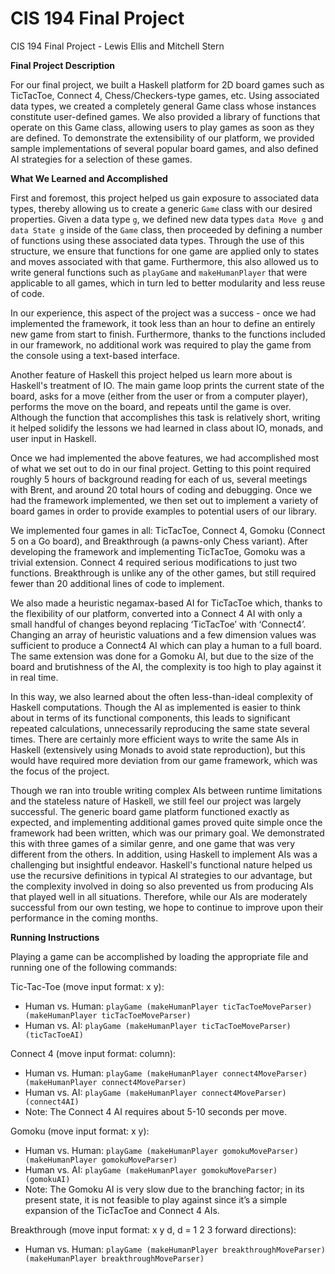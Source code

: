 CIS 194 Final Project
==============

CIS 194 Final Project - Lewis Ellis and Mitchell Stern

**Final Project Description**

For our final project, we built a Haskell platform for 2D board games such as TicTacToe, Connect 4, Chess/Checkers-type games, etc. Using associated data types, we created a completely general Game class whose instances constitute user-defined games. We also provided a library of functions that operate on this Game class, allowing users to play games as soon as they are defined. To demonstrate the extensibility of our platform, we provided sample implementations of several popular board games, and also defined AI strategies for a selection of these games.

**What We Learned and Accomplished**

First and foremost, this project helped us gain exposure to associated data types, thereby allowing us to create a generic ```Game``` class with our desired properties. Given a data type ```g```, we defined new data types ```data Move g``` and ```data State g``` inside of the ```Game``` class, then proceeded by defining a number of functions using these associated data types. Through the use of this structure, we ensure that functions for one game are applied only to states and moves associated with that game. Furthermore, this also allowed us to write general functions such as ```playGame``` and ```makeHumanPlayer``` that were applicable to all games, which in turn led to better modularity and less reuse of code.

In our experience, this aspect of the project was a success - once we had implemented the framework, it took less than an hour to define an entirely new game from start to finish. Furthermore, thanks to the functions included in our framework, no additional work was required to play the game from the console using a text-based interface.

Another feature of Haskell this project helped us learn more about is Haskell's treatment of IO. The main game loop prints the current state of the board, asks for a move (either from the user or from a computer player), performs the move on the board, and repeats until the game is over. Although the function that accomplishes this task is relatively short, writing it helped solidify the lessons we had learned in class about IO, monads, and user input in Haskell.

Once we had implemented the above features, we had accomplished most of what we set out to do in our final project. Getting to this point required roughly 5 hours of background reading for each of us, several meetings with Brent, and around 20 total hours of coding and debugging. Once we had the framework implemented, we then set out to implement a variety of board games in order to provide examples to potential users of our library.

We implemented four games in all: TicTacToe, Connect 4, Gomoku (Connect 5 on a Go board), and Breakthrough (a pawns-only Chess variant). After developing the framework and implementing TicTacToe, Gomoku was a trivial extension. Connect 4 required serious modifications to just two functions. Breakthrough is unlike any of the other games, but still required fewer than 20 additional lines of code to implement. 

We also made a heuristic negamax-based AI for TicTacToe which, thanks to the flexibility of our platform, converted into a Connect 4 AI with only a small handful of changes beyond replacing ‘TicTacToe’ with ‘Connect4’. Changing an array of heuristic valuations and a few dimension values was sufficient to produce a Connect4 AI which can play a human to a full board. The same extension was done for a Gomoku AI, but due to the size of the board and brutishness of the AI, the complexity is too high to play against it in real time.

In this way, we also learned about the often less-than-ideal complexity of Haskell computations. Though the AI as implemented is easier to think about in terms of its functional components, this leads to significant repeated calculations, unnecessarily reproducing the same state several times. There are certainly more efficient ways to write the same AIs in Haskell (extensively using Monads to avoid state reproduction), but this would have required more deviation from our game framework, which was the focus of the project.

Though we ran into trouble writing complex AIs between runtime limitations and the stateless nature of Haskell, we still feel our project was largely successful. The generic board game platform functioned exactly as expected, and implementing additional games proved quite simple once the framework had been written, which was our primary goal. We demonstrated this with three games of a similar genre, and one game that was very different from the others. In addition, using Haskell to implement AIs was a challenging but insightful endeavor. Haskell's functional nature helped us use the recursive definitions in typical AI strategies to our advantage, but the complexity involved in doing so also prevented us from producing AIs that played well in all situations. Therefore, while our AIs are moderately successful from our own testing, we hope to continue to improve upon their performance in the coming months.

**Running Instructions**

Playing a game can be accomplished by loading the appropriate file and running one of the following commands:

Tic-Tac-Toe (move input format: x y):
* Human vs. Human: ```playGame (makeHumanPlayer ticTacToeMoveParser) (makeHumanPlayer ticTacToeMoveParser)```
* Human vs. AI: ```playGame (makeHumanPlayer ticTacToeMoveParser) (ticTacToeAI)```

Connect 4 (move input format: column):
* Human vs. Human: ```playGame (makeHumanPlayer connect4MoveParser) (makeHumanPlayer connect4MoveParser)```
* Human vs. AI: ```playGame (makeHumanPlayer connect4MoveParser) (connect4AI)```
* Note: The Connect 4 AI requires about 5-10 seconds per move.

Gomoku (move input format: x y):
* Human vs. Human: ```playGame (makeHumanPlayer gomokuMoveParser) (makeHumanPlayer gomokuMoveParser)```
* Human vs. AI: ```playGame (makeHumanPlayer gomokuMoveParser) (gomokuAI)```
* Note: The Gomoku AI is very slow due to the branching factor; in its present state, it is not feasible to play against since it’s a simple expansion of the TicTacToe and Connect 4 AIs.

Breakthrough (move input format: x y d, d = 1 2 3 forward directions):
* Human vs. Human: ```playGame (makeHumanPlayer breakthroughMoveParser) (makeHumanPlayer breakthroughMoveParser)```
